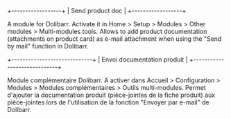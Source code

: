 +------------------+
| Send product doc |
+------------------+

A module for Dolibarr. Activate it in Home > Setup > Modules > Other modules > Multi-modules tools.
Allows to add product documentation (attachments on product card) as e-mail attachment when using the "Send by mail" function in Dolibarr.

+-----------------------------+
| Envoi documentation produit |
+-----------------------------+

Module complémentaire Dolibarr. A activer dans Accueil > Configuration > Modules > Modules complémentaires > Outils multi-modules.
Permet d'ajouter la documentation produit (pièce-jointes de la fiche produit) aux pièce-jointes lors de l'utilisation de la fonction "Envoyer par e-mail" de Dolibarr.
